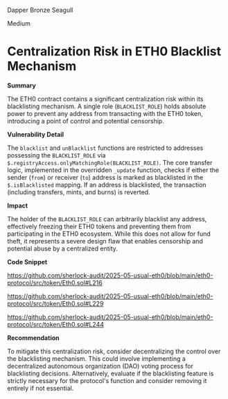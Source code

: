 Dapper Bronze Seagull

Medium

# Centralization Risk in ETH0 Blacklist Mechanism

**Summary**

The ETH0 contract contains a significant centralization risk within its blacklisting mechanism. A single role (`BLACKLIST_ROLE`) holds absolute power to prevent any address from transacting with the ETH0 token, introducing a point of control and potential censorship.

**Vulnerability Detail**

The `blacklist` and `unBlacklist` functions are restricted to addresses possessing the `BLACKLIST_ROLE` via `$.registryAccess.onlyMatchingRole(BLACKLIST_ROLE)`. The core transfer logic, implemented in the overridden `_update` function, checks if either the sender (`from`) or receiver (`to`) address is marked as blacklisted in the `$.isBlacklisted` mapping. If an address is blacklisted, the transaction (including transfers, mints, and burns) is reverted.

**Impact**

The holder of the `BLACKLIST_ROLE` can arbitrarily blacklist any address, effectively freezing their ETH0 tokens and preventing them from participating in the ETH0 ecosystem. While this does not allow for fund theft, it represents a severe design flaw that enables censorship and potential abuse by a centralized entity.

**Code Snippet**

https://github.com/sherlock-audit/2025-05-usual-eth0/blob/main/eth0-protocol/src/token/Eth0.sol#L216

https://github.com/sherlock-audit/2025-05-usual-eth0/blob/main/eth0-protocol/src/token/Eth0.sol#L229

https://github.com/sherlock-audit/2025-05-usual-eth0/blob/main/eth0-protocol/src/token/Eth0.sol#L244


**Recommendation**

To mitigate this centralization risk, consider decentralizing the control over the blacklisting mechanism. This could involve implementing a decentralized autonomous organization (DAO) voting process for blacklisting decisions. Alternatively, evaluate if the blacklisting feature is strictly necessary for the protocol's function and consider removing it entirely if not essential.
